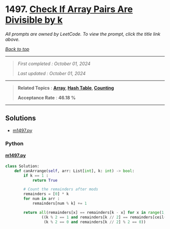 # 1497. [Check If Array Pairs Are Divisible by k](<https://leetcode.com/problems/check-if-array-pairs-are-divisible-by-k>)

*All prompts are owned by LeetCode. To view the prompt, click the title link above.*

*[Back to top](<../README.md>)*

------

> *First completed : October 01, 2024*
>
> *Last updated : October 01, 2024*

------

> **Related Topics** : **[Array](<by_topic/Array.md>), [Hash Table](<by_topic/Hash Table.md>), [Counting](<by_topic/Counting.md>)**
>
> **Acceptance Rate** : **46.18 %**

------

## Solutions

- [m1497.py](<../my-submissions/m1497.py>)
### Python
#### [m1497.py](<../my-submissions/m1497.py>)
```Python
class Solution:
    def canArrange(self, arr: List[int], k: int) -> bool:
        if k == 1 :
            return True

        # Count the remainders after mods
        remainders = [0] * k
        for num in arr :
            remainders[num % k] += 1

        return all(remainders[x] == remainders[k - x] for x in range(1, k // 2)) and \
                ((k % 2 == 1 and remainders[k // 2] == remainders[ceil(k / 2)]) or 
                 (k % 2 == 0 and remainders[k // 2] % 2 == 0))

```

